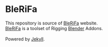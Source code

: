 # BleRiFa

This repository is source of [BleRiFa][1] website.  
[BleRiFa][1] is a toolset of Rigging [Blender][2] Addons.  
<br/>
Powered by [Jekyll][3].

[1]: http://blerifa.com
[2]: http://blender.org
[3]: https://jekyllrb.com/
